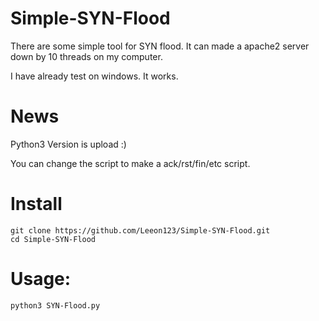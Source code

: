 # Simple-SYN-Flood
There are some simple tool for SYN flood. It can made a apache2 server down by 10 threads on my computer.

I have already test on windows. It works.



# News
Python3 Version is upload :)

You can change the script to make a ack/rst/fin/etc script.

# Install
    git clone https://github.com/Leeon123/Simple-SYN-Flood.git
    cd Simple-SYN-Flood

# Usage:

    python3 SYN-Flood.py
